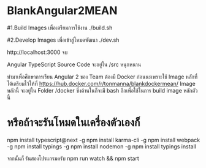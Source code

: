 # BlankAngular2MEAN

#1.Build Images เพื่อเตรียมการใช้งาน
./build.sh 

#2.Develop Images เพื่อเข้าสู่โหมดพัฒนา
./dev.sh

http://localhost:3000 จบ

Angular TypeScript Source Code จะอยู่ใน /src หนุกหนาน

ทำมาเพื่อศึกษาการเรียน Angular 2 ของ Team ต้องมี Docker ก่อนนะเพราะใช้ Image หลักที่ได้เตรียมไว้ให้ที่ https://hub.docker.com/r/tonmanna/blankdockermean/ Image หลักนี้ จะอยู่ใน Folder /docker ซึ่งด้านในก็จะมี bash อีกเพื่อใช้ในการ build image หลักตัวนี้


# หรือถ้าจะรันโหมดในเครื่องตัวเองก็ 
npm install typescript@next -g
npm install karma-cli -g
npm install webpack -g
npm install typings -g
npm install nodemon -g
npm install
typings install

จากนั้นก็ รันสองโปรแกรมครับ
npm run watch && npm start
